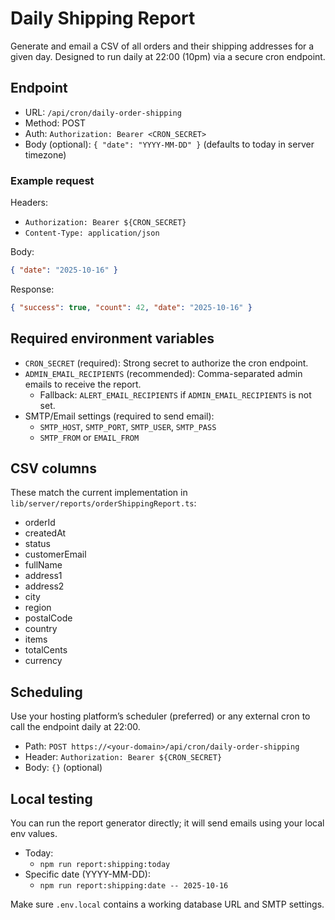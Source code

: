 # Daily Shipping Report

Generate and email a CSV of all orders and their shipping addresses for a given day. Designed to run daily at 22:00 (10pm) via a secure cron endpoint.

## Endpoint

- URL: `/api/cron/daily-order-shipping`
- Method: POST
- Auth: `Authorization: Bearer <CRON_SECRET>`
- Body (optional): `{ "date": "YYYY-MM-DD" }` (defaults to today in server timezone)

### Example request

Headers:

- `Authorization: Bearer ${CRON_SECRET}`
- `Content-Type: application/json`

Body:

```json
{ "date": "2025-10-16" }
```

Response:

```json
{ "success": true, "count": 42, "date": "2025-10-16" }
```

## Required environment variables

- `CRON_SECRET` (required): Strong secret to authorize the cron endpoint.
- `ADMIN_EMAIL_RECIPIENTS` (recommended): Comma-separated admin emails to receive the report.
  - Fallback: `ALERT_EMAIL_RECIPIENTS` if `ADMIN_EMAIL_RECIPIENTS` is not set.
- SMTP/Email settings (required to send email):
  - `SMTP_HOST`, `SMTP_PORT`, `SMTP_USER`, `SMTP_PASS`
  - `SMTP_FROM` or `EMAIL_FROM`

## CSV columns

These match the current implementation in `lib/server/reports/orderShippingReport.ts`:

- orderId
- createdAt
- status
- customerEmail
- fullName
- address1
- address2
- city
- region
- postalCode
- country
- items
- totalCents
- currency

## Scheduling

Use your hosting platform’s scheduler (preferred) or any external cron to call the endpoint daily at 22:00.

- Path: `POST https://<your-domain>/api/cron/daily-order-shipping`
- Header: `Authorization: Bearer ${CRON_SECRET}`
- Body: `{}` (optional)

## Local testing

You can run the report generator directly; it will send emails using your local env values.

- Today:
  - `npm run report:shipping:today`
- Specific date (YYYY-MM-DD):
  - `npm run report:shipping:date -- 2025-10-16`

Make sure `.env.local` contains a working database URL and SMTP settings.

